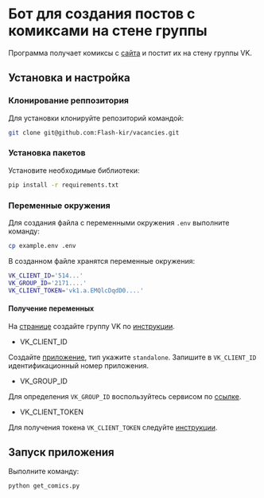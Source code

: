 # Бот для создания постов с комиксами на стене группы
Программа получает комиксы с [сайта](https://xkcd.com/) и постит их на стену группы VK.

## Установка и настройка
### Клонирование реппозитория
Для установки клонируйте репозиторий командой:
```bash
git clone git@github.com:Flash-kir/vacancies.git
```

### Установка пакетов
Установите необходимые библиотеки:
```bash
pip install -r requirements.txt
```

### Переменные окружения
Для создания файла с переменными окружения `.env` выполните команду:
```bash
cp example.env .env
```
В созданном файле хранятся переменные окружения:
```bash
VK_CLIENT_ID='514...'
VK_GROUP_ID='2171....'
VK_CLIENT_TOKEN='vk1.a.EMQlcDqdD0....'
```

#### Получение переменных
На [странице](https://vk.com/groups?tab=admin) cоздайте группу VK по [инструкции](https://vk.com/@tectgryppa-poshagovaya-instrukciya-po-sozdaniu-gruppy-v-vk).
- VK_CLIENT_ID

Создайте [приложение](https://vk.com/editapp?act=create), тип укажите `standalone`. Запишите в `VK_CLIENT_ID` идентификационный номер приложения.
- VK_GROUP_ID

Для определения `VK_GROUP_ID` воспользуйтесь сервисом по [ссылке](https://regvk.com/id/).
- VK_CLIENT_TOKEN

Для получения токена `VK_CLIENT_TOKEN` следуйте [инструкции](https://vk.com/dev/implicit_flow_user).

## Запуск приложения
Выполните команду:
```bash
python get_comics.py
```
